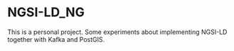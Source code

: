 # NGSI-LD_NG
This is a personal project. Some experiments about implementing NGSI-LD together with Kafka and PostGIS.
